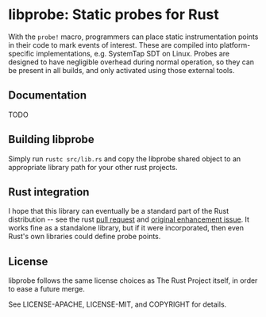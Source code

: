 # libprobe: Static probes for Rust

With the `probe!` macro, programmers can place static instrumentation
points in their code to mark events of interest.  These are compiled into
platform-specific implementations, e.g. SystemTap SDT on Linux.  Probes are
designed to have negligible overhead during normal operation, so they can
be present in all builds, and only activated using those external tools.

## Documentation

TODO

## Building libprobe

Simply run `rustc src/lib.rs` and copy the libprobe shared object to an
appropriate library path for your other rust projects.

## Rust integration

I hope that this library can eventually be a standard part of the Rust
distribution -- see the rust [pull request][libprobe-pr] and [original
enhancement issue][dtrace-issue].  It works fine as a standalone library,
but if it were incorporated, then even Rust's own libraries could define
probe points.

[libprobe-pr]: https://github.com/rust-lang/rust/pull/14031
[dtrace-issue]: https://github.com/rust-lang/rust/issues/6816

## License

libprobe follows the same license choices as The Rust Project itself, in
order to ease a future merge.

See LICENSE-APACHE, LICENSE-MIT, and COPYRIGHT for details.
